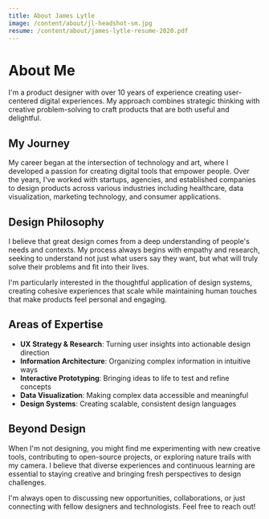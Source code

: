 ```yaml
---
title: About James Lytle
image: /content/about/jl-headshot-sm.jpg
resume: /content/about/james-lytle-resume-2020.pdf
---
```


# About Me

I'm a product designer with over 10 years of experience creating user-centered digital experiences. My approach combines strategic thinking with creative problem-solving to craft products that are both useful and delightful.

## My Journey

My career began at the intersection of technology and art, where I developed a passion for creating digital tools that empower people. Over the years, I've worked with startups, agencies, and established companies to design products across various industries including healthcare, data visualization, marketing technology, and consumer applications.

## Design Philosophy

I believe that great design comes from a deep understanding of people's needs and contexts. My process always begins with empathy and research, seeking to understand not just what users say they want, but what will truly solve their problems and fit into their lives.

I'm particularly interested in the thoughtful application of design systems, creating cohesive experiences that scale while maintaining human touches that make products feel personal and engaging.

## Areas of Expertise

- **UX Strategy & Research**: Turning user insights into actionable design direction
- **Information Architecture**: Organizing complex information in intuitive ways
- **Interactive Prototyping**: Bringing ideas to life to test and refine concepts
- **Data Visualization**: Making complex data accessible and meaningful
- **Design Systems**: Creating scalable, consistent design languages

## Beyond Design

When I'm not designing, you might find me experimenting with new creative tools, contributing to open-source projects, or exploring nature trails with my camera. I believe that diverse experiences and continuous learning are essential to staying creative and bringing fresh perspectives to design challenges.

I'm always open to discussing new opportunities, collaborations, or just connecting with fellow designers and technologists. Feel free to reach out!